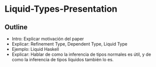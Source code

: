 # Liquid-Types-Presentation

## Outline

- Intro: Explicar motivación del paper
- Explicar: Refinement Type, Dependent Type, Liquid Type
- Ejemplo: Liquid Haskell
- Explicar: Hablar de como la inferencia de tipos normales es útil, y de como la inferencia de tipos líquidos también lo es.

